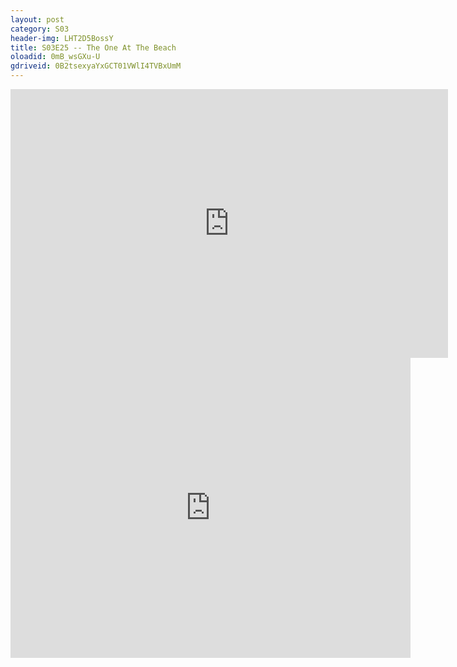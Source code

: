 ```yaml
---
layout: post 
category: S03 
header-img: LHT2D5BossY 
title: S03E25 -- The One At The Beach 
oloadid: 0mB_wsGXu-U 
gdriveid: 0B2tsexyaYxGCT01VWlI4TVBxUmM 
--- 
```

<!--more--> 
<iframe src='https://openload.co/embed/0mB_wsGXu-U/' width='700' height='430' frameborder='0' scrolling='no' allowfullscreen='allowfullscreen'></iframe> 
<iframe src='https://drive.google.com/file/d/0B2tsexyaYxGCT01VWlI4TVBxUmM/preview' width='640' height='480' frameborder='0' scrolling='no' allowfullscreen='allowfullscreen'></iframe> 
